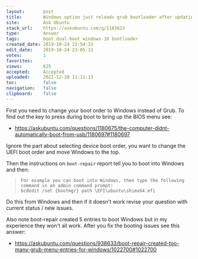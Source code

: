 ```yaml
---
layout:       post
title:        Windows option just reloads grub bootloader after updating to Ubuntu 19.10
site:         Ask Ubuntu
stack_url:    https://askubuntu.com/q/1183623
type:         Answer
tags:         boot dual-boot windows-10 bootloader
created_date: 2019-10-24 22:54:33
edit_date:    2019-10-24 23:05:13
votes:        1
favorites:    
views:        625
accepted:     Accepted
uploaded:     2021-12-28 11:11:13
toc:          false
navigation:   false
clipboard:    false
---
```


First you need to change your boot order to Windows instead of Grub. To find out the key to press during boot to bring up the BIOS menu see:

- https://askubuntu.com/questions/1180675/the-computer-didnt-automatically-boot-from-usb/1180697#1180697

Ignore the part about selecting device boot order, you want to change the UEFI boot order and move Windows to the top.

Then the instructions on `boot-repair` report tell you to boot into Windows and then:

>     For example you can boot into Windows, then type the following command in an admin command prompt:  
>     bcdedit /set {bootmgr} path \EFI\ubuntu\shimx64.efi  

Do this from Windows and then if it doesn't work revise your question with current status / new issues.

Also note boot-repair created 5 entries to boot Windows but in my experience they won't all work. After you fix the booting issues see this answer:

- https://askubuntu.com/questions/938633/boot-repair-created-too-many-grub-menu-entries-for-windows/1022700#1022700
